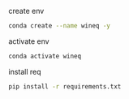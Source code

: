 create env

```bash
conda create --name wineq -y
```

activate env

```bash
conda activate wineq
```

install req
```bash
pip install -r requirements.txt
```


